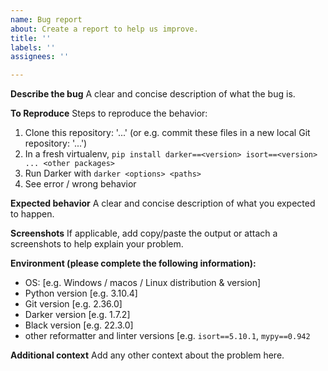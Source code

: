 ```yaml
---
name: Bug report
about: Create a report to help us improve.
title: ''
labels: ''
assignees: ''

---
```


<!-- 

    NOTE:

    To ask for help using Darker, please use Discussions (see the top of this page).
    This form is only for reporting bugs.

-->

**Describe the bug**
A clear and concise description of what the bug is.

**To Reproduce**
Steps to reproduce the behavior:
1. Clone this repository: '...' (or e.g. commit these files in a new local Git repository: '...')
2. In a fresh virtualenv, `pip install darker==<version> isort==<version> ... <other packages>`
3. Run Darker with `darker <options> <paths>`
4. See error / wrong behavior

**Expected behavior**
A clear and concise description of what you expected to happen.

**Screenshots**
If applicable, add copy/paste the output or attach a screenshots to help explain your problem.

**Environment (please complete the following information):**
 - OS: [e.g. Windows / macos / Linux distribution & version]
 - Python version [e.g. 3.10.4]
 - Git version [e.g. 2.36.0]
 - Darker version [e.g. 1.7.2]
 - Black version [e.g. 22.3.0]
 - other reformatter and linter versions [e.g. `isort==5.10.1`, `mypy==0.942`

**Additional context**
Add any other context about the problem here.
